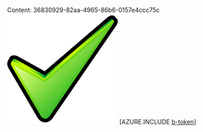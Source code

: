 Content: 36830929-82aa-4965-86b6-0157e4ccc75c![image](7c4cc314-a847-471a-96da-5b265f066890.png)
[AZURE.INCLUDE [b-token](a1abc060-0ef3-48f3-9982-f2cc44566e1a.md)]
